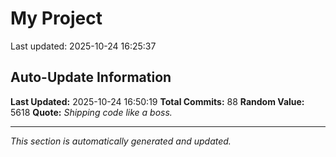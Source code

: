 # My Project


Last updated: 2025-10-24 16:25:37































































































































































































































































































































































































































































































## Auto-Update Information

**Last Updated:** 2025-10-24 16:50:19
**Total Commits:** 88
**Random Value:** 5618
**Quote:** _Shipping code like a boss._

---
_This section is automatically generated and updated._